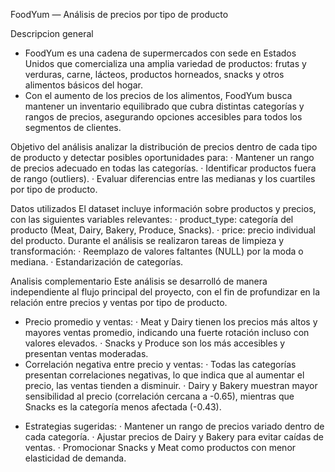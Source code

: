 FoodYum — Análisis de precios por tipo de producto

Descripcion general
- FoodYum es una cadena de supermercados con sede en Estados Unidos que comercializa una amplia variedad de productos: frutas y verduras, carne, lácteos, productos horneados, snacks y otros alimentos básicos del hogar.
- Con el aumento de los precios de los alimentos, FoodYum busca mantener un inventario equilibrado que cubra distintas categorías y rangos de precios, asegurando opciones accesibles para todos los segmentos de clientes.

Objetivo del análisis
analizar la distribución de precios dentro de cada tipo de producto y detectar posibles oportunidades para:
· Mantener un rango de precios adecuado en todas las categorías.
· Identificar productos fuera de rango (outliers).
· Evaluar diferencias entre las medianas y los cuartiles por tipo de producto.

Datos utilizados
El dataset incluye información sobre productos y precios, con las siguientes variables relevantes:
· product_type: categoría del producto (Meat, Dairy, Bakery, Produce, Snacks).
· price: precio individual del producto.
Durante el análisis se realizaron tareas de limpieza y transformación:
· Reemplazo de valores faltantes (NULL) por la moda o mediana.
· Estandarización de categorías.

Analisis complementario
Este análisis se desarrolló de manera independiente al flujo principal del proyecto, con el fin de profundizar en la relación entre precios y ventas por tipo de producto.
- Precio promedio y ventas:
· Meat y Dairy tienen los precios más altos y mayores ventas promedio, indicando una fuerte rotación incluso con valores elevados.
· Snacks y Produce son los más accesibles y presentan ventas moderadas.
- Correlación negativa entre precio y ventas:
· Todas las categorías presentan correlaciones negativas, lo que indica que al aumentar el precio, las ventas tienden a disminuir.
· Dairy y Bakery muestran mayor sensibilidad al precio (correlación cercana a -0.65), mientras que Snacks es la categoría menos afectada (-0.43).

* Estrategias sugeridas:
· Mantener un rango de precios variado dentro de cada categoría.
· Ajustar precios de Dairy y Bakery para evitar caídas de ventas.
· Promocionar Snacks y Meat como productos con menor elasticidad de demanda.
